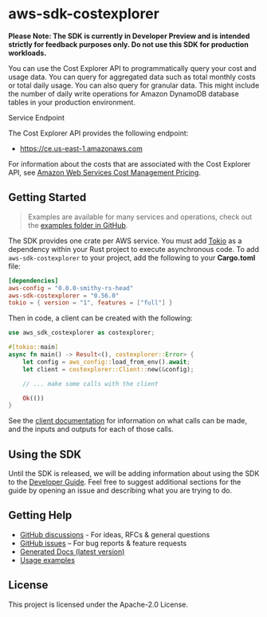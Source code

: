 # aws-sdk-costexplorer

**Please Note: The SDK is currently in Developer Preview and is intended strictly for
feedback purposes only. Do not use this SDK for production workloads.**

You can use the Cost Explorer API to programmatically query your cost and usage data. You can query for aggregated data such as total monthly costs or total daily usage. You can also query for granular data. This might include the number of daily write operations for Amazon DynamoDB database tables in your production environment.

Service Endpoint

The Cost Explorer API provides the following endpoint:
  - https://ce.us-east-1.amazonaws.com

For information about the costs that are associated with the Cost Explorer API, see [Amazon Web Services Cost Management Pricing](http://aws.amazon.com/aws-cost-management/pricing/).

## Getting Started

> Examples are available for many services and operations, check out the
> [examples folder in GitHub](https://github.com/awslabs/aws-sdk-rust/tree/main/examples).

The SDK provides one crate per AWS service. You must add [Tokio](https://crates.io/crates/tokio)
as a dependency within your Rust project to execute asynchronous code. To add `aws-sdk-costexplorer` to
your project, add the following to your **Cargo.toml** file:

```toml
[dependencies]
aws-config = "0.0.0-smithy-rs-head"
aws-sdk-costexplorer = "0.56.0"
tokio = { version = "1", features = ["full"] }
```

Then in code, a client can be created with the following:

```rust
use aws_sdk_costexplorer as costexplorer;

#[tokio::main]
async fn main() -> Result<(), costexplorer::Error> {
    let config = aws_config::load_from_env().await;
    let client = costexplorer::Client::new(&config);

    // ... make some calls with the client

    Ok(())
}
```

See the [client documentation](https://docs.rs/aws-sdk-costexplorer/latest/aws_sdk_costexplorer/client/struct.Client.html)
for information on what calls can be made, and the inputs and outputs for each of those calls.

## Using the SDK

Until the SDK is released, we will be adding information about using the SDK to the
[Developer Guide](https://docs.aws.amazon.com/sdk-for-rust/latest/dg/welcome.html). Feel free to suggest
additional sections for the guide by opening an issue and describing what you are trying to do.

## Getting Help

* [GitHub discussions](https://github.com/awslabs/aws-sdk-rust/discussions) - For ideas, RFCs & general questions
* [GitHub issues](https://github.com/awslabs/aws-sdk-rust/issues/new/choose) – For bug reports & feature requests
* [Generated Docs (latest version)](https://awslabs.github.io/aws-sdk-rust/)
* [Usage examples](https://github.com/awslabs/aws-sdk-rust/tree/main/examples)

## License

This project is licensed under the Apache-2.0 License.

